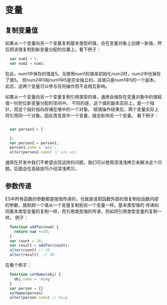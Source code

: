  # 变量
   ## 复制变量值
   如果从一个变量向另一个变量复制基本类型的值，会在变量对象上创建一新值，然后把该值复制到新变量分配的位置上。看下例子：
   ```js
     var num1 = 5;
     var num2 = num1;
   ```
  在此，num1中保存的值是5。当使用num1的值来初始化num2时，num2中也保存了值5。
  但num2中5和num1中5是完全独立的，该值只是num1中5的一个副本。
  此后，这两个变量可以参与任何操作而不会相互影响。

  如果从一个变量向另一个变量复制引用类型的值，通用会储存在变量对象中的值赋值一份到位新变量分配的空间中。
  不同的是，这个值的副本实际上，是一个指针，而这个指针指向存储在堆中的一个对象。
  赋值操作结束后，两个变量实际上将引用同一个对象。因此改变其中一个变量，就会影响另一个变量。
  看下例子：
   ```js

     var person1 = {

     };
     var person2 = person1;
     person1.name = 'wzx';
     alter(person2.name) // wzx wzx   
  ```
  通常在开发中我们不希望出现这样的问题，我们可以使用深浅浅拷贝来解决这个问题。后面会在高级技巧介绍深浅拷贝。

  ## 参数传递
  ES中所有函数的参数都是按值传递的。也就是说把函数外部的值复制给函数内部的参数，就和把一个值从一个变量复制到另一个变量一样。基本类型值的
  传递如同基本类型变量的复制一样，而引用类型值的传递，则如同引用类型变量的复制一样。
  例子：
  ```js
    function addTen(num) {
      return num +=10;
    }
    var count = 20;
    var result = addTen(count);
    alter(count) // 20
    alter(result)  // 30
  ```
  在看个例子：
  ```js
    function setName(obj) {
      obj.name = 'ming'
    }
    var person = {}
    setName(person)
    alter(person.name) // ming
  ```